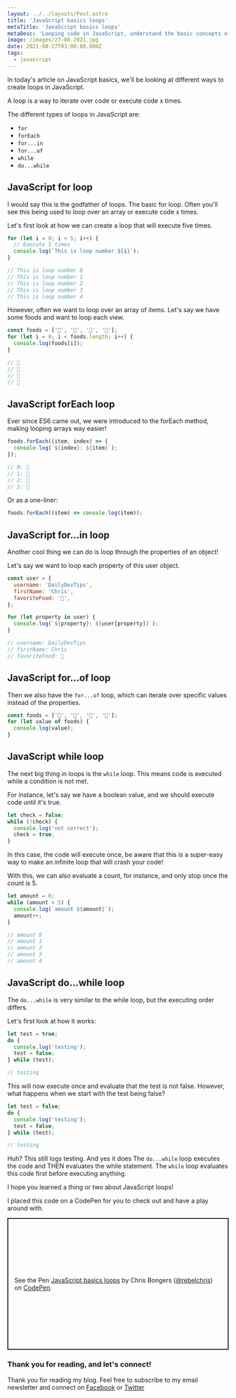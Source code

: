 ```yaml
---
layout: ../../layouts/Post.astro
title: 'JavaScript basics loops'
metaTitle: 'JavaScript basics loops'
metaDesc: 'Looping code in JavaScript, understand the basic concepts of JavaScript'
image: /images/27-08-2021.jpg
date: 2021-08-27T03:00:00.000Z
tags:
  - javascript
---
```


In today's article on JavaScript basics, we'll be looking at different ways to create loops in JavaScript.

A loop is a way to iterate over code or execute code x times.

The different types of loops in JavaScript are:

- `for`
- `forEach`
- `for...in`
- `for...of`
- `while`
- `do...while`

## JavaScript for loop

I would say this is the godfather of loops. The basic for loop. Often you'll see this being used to loop over an array or execute code x times.

Let's first look at how we can create a loop that will execute five times.

```js
for (let i = 0; i < 5; i++) {
  // Execute 5 times
  console.log(`This is loop number ${i}`);
}

// This is loop number 0
// This is loop number 1
// This is loop number 2
// This is loop number 3
// This is loop number 4
```

However, often we want to loop over an array of items. Let's say we have some foods and want to loop each view.

```js
const foods = ['🍕', '🍗', '🍔', '🌮'];
for (let i = 0; i < foods.length; i++) {
  console.log(foods[i]);
}

// 🍕
// 🍗
// 🍔
// 🌮
```

## JavaScript forEach loop

Ever since ES6 came out, we were introduced to the forEach method, making looping arrays way easier!

```js
foods.forEach((item, index) => {
  console.log(`${index}: ${item}`);
});

// 0: 🍕
// 1: 🍗
// 2: 🍔
// 3: 🌮
```

Or as a one-liner:

```js
foods.forEach((item) => console.log(item));
```

## JavaScript for...in loop

Another cool thing we can do is loop through the properties of an object!

Let's say we want to loop each property of this user object.

```js
const user = {
  username: 'DailyDevTips',
  firstName: 'Chris',
  favoriteFood: '🍕',
};

for (let property in user) {
  console.log(`${property}: ${user[property]}`);
}

// username: DailyDevTips
// firstName: Chris
// favoriteFood: 🍕
```

## JavaScript for...of loop

Then we also have the `for...of` loop, which can iterate over specific values instead of the properties.

```js
const foods = ['🍕', '🍗', '🍔', '🌮'];
for (let value of foods) {
  console.log(value);
}
```

## JavaScript while loop

The next big thing in loops is the `while` loop. This means code is executed while a condition is not met.

For instance, let's say we have a boolean value, and we should execute code until it's true.

```js
let check = false;
while (!check) {
  console.log('not correct');
  check = true;
}
```

In this case, the code will execute once, be aware that this is a super-easy way to make an infinite loop that will crash your code!

With this, we can also evaluate a count, for instance, and only stop once the count is 5.

```js
let amount = 0;
while (amount < 5) {
  console.log(`amount ${amount}`);
  amount++;
}

// amount 0
// amount 1
// amount 2
// amount 3
// amount 4
```

## JavaScript do...while loop

The `do...while` is very similar to the while loop, but the executing order differs.

Let's first look at how it works:

```js
let test = true;
do {
  console.log('testing');
  test = false;
} while (test);

// testing
```

This will now execute once and evaluate that the test is not false.
However, what happens when we start with the test being false?

```js
let test = false;
do {
  console.log('testing');
  test = false;
} while (test);

// testing
```

Huh? This still logs testing. And yes it does
The `do...while` loop executes the code and THEN evaluates the while statement.
The `while` loop evaluates this code first before executing anything.

I hope you learned a thing or two about JavaScript loops!

I placed this code on a CodePen for you to check out and have a play around with.

<p class="codepen" data-height="300" data-theme-id="dark" data-default-tab="js,result" data-slug-hash="xxdoVgY" data-user="rebelchris" style="height: 300px; box-sizing: border-box; display: flex; align-items: center; justify-content: center; border: 2px solid; margin: 1em 0; padding: 1em;">
  <span>See the Pen <a href="https://codepen.io/rebelchris/pen/xxdoVgY">
  JavaScript basics loops</a> by Chris Bongers (<a href="https://codepen.io/rebelchris">@rebelchris</a>)
  on <a href="https://codepen.io">CodePen</a>.</span>
</p>
<script async defer src="https://cpwebassets.codepen.io/assets/embed/ei.js"></script>

### Thank you for reading, and let's connect!

Thank you for reading my blog. Feel free to subscribe to my email newsletter and connect on [Facebook](https://www.facebook.com/DailyDevTipsBlog) or [Twitter](https://twitter.com/DailyDevTips1)
